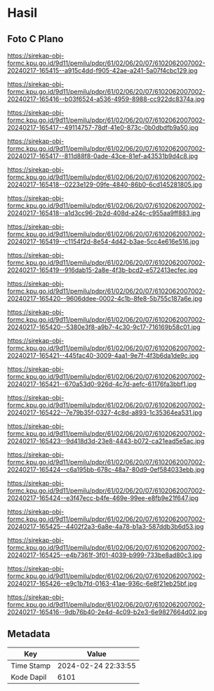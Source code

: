 # Hasil

## Foto C Plano

https://sirekap-obj-formc.kpu.go.id/9d11/pemilu/pdpr/61/02/06/20/07/6102062007002-20240217-165415--a915c4dd-f905-42ae-a241-5a07f4cbc129.jpg

https://sirekap-obj-formc.kpu.go.id/9d11/pemilu/pdpr/61/02/06/20/07/6102062007002-20240217-165416--b03f6524-a536-4959-8988-cc922dc8374a.jpg

https://sirekap-obj-formc.kpu.go.id/9d11/pemilu/pdpr/61/02/06/20/07/6102062007002-20240217-165417--49114757-78df-41e0-873c-0b0dbdfb9a50.jpg

https://sirekap-obj-formc.kpu.go.id/9d11/pemilu/pdpr/61/02/06/20/07/6102062007002-20240217-165417--811d88f8-0ade-43ce-81ef-a43531b9d4c8.jpg

https://sirekap-obj-formc.kpu.go.id/9d11/pemilu/pdpr/61/02/06/20/07/6102062007002-20240217-165418--0223e129-09fe-4840-86b0-6cd145281805.jpg

https://sirekap-obj-formc.kpu.go.id/9d11/pemilu/pdpr/61/02/06/20/07/6102062007002-20240217-165418--a1d3cc96-2b2d-408d-a24c-c955aa9ff883.jpg

https://sirekap-obj-formc.kpu.go.id/9d11/pemilu/pdpr/61/02/06/20/07/6102062007002-20240217-165419--c1154f2d-8e54-4d42-b3ae-5cc4e616e516.jpg

https://sirekap-obj-formc.kpu.go.id/9d11/pemilu/pdpr/61/02/06/20/07/6102062007002-20240217-165419--916dab15-2a8e-4f3b-bcd2-e572413ecfec.jpg

https://sirekap-obj-formc.kpu.go.id/9d11/pemilu/pdpr/61/02/06/20/07/6102062007002-20240217-165420--9606ddee-0002-4c1b-8fe8-5b755c187a6e.jpg

https://sirekap-obj-formc.kpu.go.id/9d11/pemilu/pdpr/61/02/06/20/07/6102062007002-20240217-165420--5380e3f8-a9b7-4c30-9c17-716169b58c01.jpg

https://sirekap-obj-formc.kpu.go.id/9d11/pemilu/pdpr/61/02/06/20/07/6102062007002-20240217-165421--445fac40-3009-4aa1-9e7f-4f3b6da1de9c.jpg

https://sirekap-obj-formc.kpu.go.id/9d11/pemilu/pdpr/61/02/06/20/07/6102062007002-20240217-165421--670a53d0-926d-4c7d-aefc-61176fa3bbf1.jpg

https://sirekap-obj-formc.kpu.go.id/9d11/pemilu/pdpr/61/02/06/20/07/6102062007002-20240217-165422--7e79b35f-0327-4c8d-a893-1c35364ea531.jpg

https://sirekap-obj-formc.kpu.go.id/9d11/pemilu/pdpr/61/02/06/20/07/6102062007002-20240217-165423--9d418d3d-23e8-4443-b072-ca21ead5e5ac.jpg

https://sirekap-obj-formc.kpu.go.id/9d11/pemilu/pdpr/61/02/06/20/07/6102062007002-20240217-165424--c6a195bb-678c-48a7-80d9-0ef584033ebb.jpg

https://sirekap-obj-formc.kpu.go.id/9d11/pemilu/pdpr/61/02/06/20/07/6102062007002-20240217-165424--e3f47ecc-b4fe-469e-99ee-e8fb9e21f647.jpg

https://sirekap-obj-formc.kpu.go.id/9d11/pemilu/pdpr/61/02/06/20/07/6102062007002-20240217-165425--4402f2a3-6a8e-4a78-b1a3-587ddb3b6d53.jpg

https://sirekap-obj-formc.kpu.go.id/9d11/pemilu/pdpr/61/02/06/20/07/6102062007002-20240217-165425--e4b7361f-3f01-4039-b999-733be8ad80c3.jpg

https://sirekap-obj-formc.kpu.go.id/9d11/pemilu/pdpr/61/02/06/20/07/6102062007002-20240217-165426--e9c1b7fd-0163-41ae-936c-6e8f21eb25bf.jpg

https://sirekap-obj-formc.kpu.go.id/9d11/pemilu/pdpr/61/02/06/20/07/6102062007002-20240217-165416--9db76b40-2e4d-4c09-b2e3-6e9827664d02.jpg


## Metadata

| Key        | Value               |
| ---------- | ------------------- |
| Time Stamp | 2024-02-24 22:33:55 |
| Kode Dapil | 6101                |



